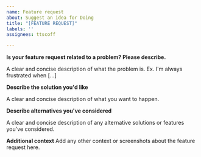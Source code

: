 ```yaml
---
name: Feature request
about: Suggest an idea for Doing
title: "[FEATURE REQUEST]"
labels: ''
assignees: ttscoff

---
```


**Is your feature request related to a problem? Please describe.**

A clear and concise description of what the problem is. Ex. I'm always frustrated when [...]

**Describe the solution you'd like**

A clear and concise description of what you want to happen.

**Describe alternatives you've considered**

A clear and concise description of any alternative solutions or features you've considered.

**Additional context**
Add any other context or screenshots about the feature request here.
